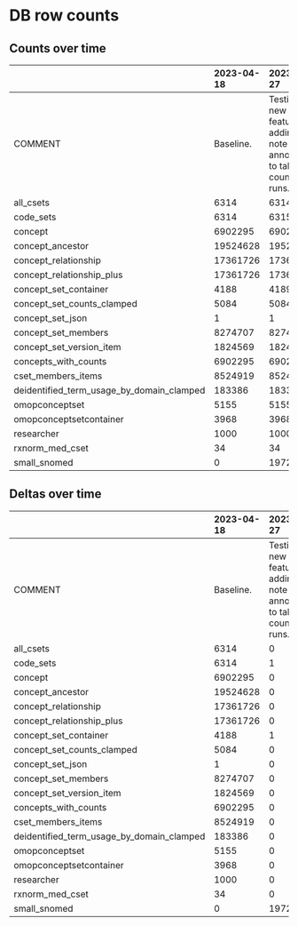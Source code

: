 # DB row counts
## Counts over time
|                                           | 2023-04-18   | 2023-04-27                                                           | 2023-05-02    | 2023-05-03                              | 2023-05-03 2                                           |
|:------------------------------------------|:-------------|:---------------------------------------------------------------------|:--------------|:----------------------------------------|:-------------------------------------------------------|
| COMMENT                                   | Baseline.    | Testing new feature of adding note annotations to table counts runs. | Did a backup. | Added 1 cset container via objects API. | Deleted 1 cset container after adding via objects API. |
| all_csets                                 | 6314         | 6314                                                                 | 6314          | 6314                                    | 6314                                                   |
| code_sets                                 | 6314         | 6315                                                                 | 6315          | 6315                                    | 6315                                                   |
| concept                                   | 6902295      | 6902295                                                              | 6902295       | 6902295                                 | 6902295                                                |
| concept_ancestor                          | 19524628     | 19524628                                                             | 19524628      | 19524628                                | 19524628                                               |
| concept_relationship                      | 17361726     | 17361726                                                             | 17361726      | 17361726                                | 17361726                                               |
| concept_relationship_plus                 | 17361726     | 17361726                                                             | 17361726      | 17361726                                | 17361726                                               |
| concept_set_container                     | 4188         | 4189                                                                 | 4189          | 4190                                    | 4189                                                   |
| concept_set_counts_clamped                | 5084         | 5084                                                                 | 5084          | 5084                                    | 5084                                                   |
| concept_set_json                          | 1            | 1                                                                    | 1             | 1                                       | 1                                                      |
| concept_set_members                       | 8274707      | 8274707                                                              | 8274707       | 8274707                                 | 8274707                                                |
| concept_set_version_item                  | 1824569      | 1824569                                                              | 1824569       | 1824569                                 | 1824569                                                |
| concepts_with_counts                      | 6902295      | 6902295                                                              | 6902295       | 6902295                                 | 6902295                                                |
| cset_members_items                        | 8524919      | 8524919                                                              | 8524919       | 8524919                                 | 8524919                                                |
| deidentified_term_usage_by_domain_clamped | 183386       | 183386                                                               | 183386        | 183386                                  | 183386                                                 |
| omopconceptset                            | 5155         | 5155                                                                 | 5155          | 5155                                    | 5155                                                   |
| omopconceptsetcontainer                   | 3968         | 3968                                                                 | 3968          | 3968                                    | 3968                                                   |
| researcher                                | 1000         | 1000                                                                 | 1000          | 1000                                    | 1000                                                   |
| rxnorm_med_cset                           | 34           | 34                                                                   | 34            | 34                                      | 34                                                     |
| small_snomed                              | 0            | 197214                                                               | 197214        | 197214                                  | 197214                                                 |

## Deltas over time
|                                           | 2023-04-18   | 2023-04-27                                                           | 2023-05-02    | 2023-05-03                              | 2023-05-03 2                                           |
|:------------------------------------------|:-------------|:---------------------------------------------------------------------|:--------------|:----------------------------------------|:-------------------------------------------------------|
| COMMENT                                   | Baseline.    | Testing new feature of adding note annotations to table counts runs. | Did a backup. | Added 1 cset container via objects API. | Deleted 1 cset container after adding via objects API. |
| all_csets                                 | 6314         | 0                                                                    | 0             | 0                                       | 0                                                      |
| code_sets                                 | 6314         | 1                                                                    | 0             | 0                                       | 0                                                      |
| concept                                   | 6902295      | 0                                                                    | 0             | 0                                       | 0                                                      |
| concept_ancestor                          | 19524628     | 0                                                                    | 0             | 0                                       | 0                                                      |
| concept_relationship                      | 17361726     | 0                                                                    | 0             | 0                                       | 0                                                      |
| concept_relationship_plus                 | 17361726     | 0                                                                    | 0             | 0                                       | 0                                                      |
| concept_set_container                     | 4188         | 1                                                                    | 0             | 1                                       | -1                                                     |
| concept_set_counts_clamped                | 5084         | 0                                                                    | 0             | 0                                       | 0                                                      |
| concept_set_json                          | 1            | 0                                                                    | 0             | 0                                       | 0                                                      |
| concept_set_members                       | 8274707      | 0                                                                    | 0             | 0                                       | 0                                                      |
| concept_set_version_item                  | 1824569      | 0                                                                    | 0             | 0                                       | 0                                                      |
| concepts_with_counts                      | 6902295      | 0                                                                    | 0             | 0                                       | 0                                                      |
| cset_members_items                        | 8524919      | 0                                                                    | 0             | 0                                       | 0                                                      |
| deidentified_term_usage_by_domain_clamped | 183386       | 0                                                                    | 0             | 0                                       | 0                                                      |
| omopconceptset                            | 5155         | 0                                                                    | 0             | 0                                       | 0                                                      |
| omopconceptsetcontainer                   | 3968         | 0                                                                    | 0             | 0                                       | 0                                                      |
| researcher                                | 1000         | 0                                                                    | 0             | 0                                       | 0                                                      |
| rxnorm_med_cset                           | 34           | 0                                                                    | 0             | 0                                       | 0                                                      |
| small_snomed                              | 0            | 197214                                                               | 0             | 0                                       | 0                                                      |
